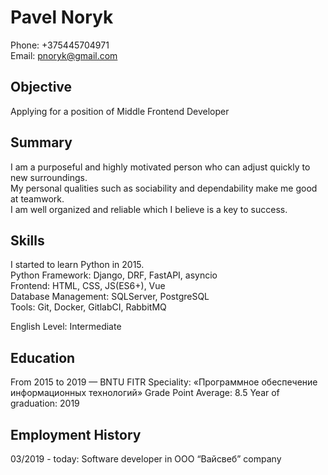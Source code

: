 # Pavel Noryk

Phone: +375445704971 \
Email: pnoryk@gmail.com  


## Objective

Applying for a position of Middle Frontend Developer


## Summary

I am a purposeful and highly motivated person who can adjust quickly to new surroundings. \
My personal qualities such as sociability and dependability make me good at teamwork. \
I am well organized and reliable which I believe is a key to success.


## Skills

I started to learn Python in 2015. \
Python Framework: Django, DRF, FastAPI, asyncio \
Frontend: HTML, CSS, JS(ES6+), Vue \
Database Management: SQLServer, PostgreSQL \
Tools: Git, Docker, GitlabCI, RabbitMQ 


English Level: Intermediate


## Education

From 2015 to 2019 — BNTU FITR
Speciality: «Программное обеспечение информационных технологий»
Grade Point Average: 8.5
Year of graduation: 2019

## Employment History

03/2019 - today: Software developer in ООО “Вайсвеб” company




